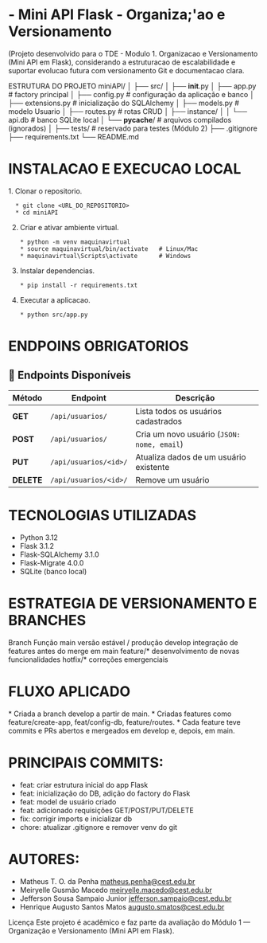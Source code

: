<h1>- Mini API Flask - Organiza;'ao e Versionamento</h1>

(Projeto desenvolvido para o TDE - Modulo 1. Organizacao e Versionamento (Mini API em Flask), considerando a estruturacao
de escalabilidade e suportar evolucao futura com versionamento Git e documentacao clara.

ESTRUTURA DO PROJETO
miniAPI/
│
├── src/
│   ├── __init__.py
│   ├── app.py              # factory principal
│   ├── config.py           # configuração da aplicação e banco
│   ├── extensions.py       # inicialização do SQLAlchemy
│   ├── models.py           # modelo Usuario
│   ├── routes.py           # rotas CRUD
│   ├── instance/
│   │   └── api.db          # banco SQLite local
│   └── __pycache__/        # arquivos compilados (ignorados)
│
├── tests/                  # reservado para testes (Módulo 2)
├── .gitignore
├── requirements.txt
└── README.md

<h1>INSTALACAO E EXECUCAO LOCAL</h1>
1. Clonar o repositorio.

      * git clone <URL_DO_REPOSITORIO>
      * cd miniAPI

2. Criar e ativar ambiente virtual.

       * python -m venv maquinavirtual
       * source maquinavirtual/bin/activate   # Linux/Mac
       * maquinavirtual\Scripts\activate      # Windows

4. Instalar dependencias.

       * pip install -r requirements.txt

6. Executar a aplicacao.
   
       * python src/app.py

<h1>ENDPOINS OBRIGATORIOS</h1>

## 🚀 Endpoints Disponíveis

| Método | Endpoint               | Descrição                                |
|--------|------------------------|------------------------------------------|
| **GET**    | `/api/usuarios/`         | Lista todos os usuários cadastrados      |
| **POST**   | `/api/usuarios/`         | Cria um novo usuário (`JSON: nome, email`) |
| **PUT**    | `/api/usuarios/<id>/`    | Atualiza dados de um usuário existente   |
| **DELETE** | `/api/usuarios/<id>/`    | Remove um usuário                        |


<h1>TECNOLOGIAS UTILIZADAS</h1>

* Python 3.12
* Flask 3.1.2
* Flask-SQLAlchemy 3.1.0
* Flask-Migrate 4.0.0
* SQLite (banco local)

<h1>ESTRATEGIA DE VERSIONAMENTO E BRANCHES</h1>

Branch	            Função
main	              versão estável / produção
develop	            integração de features antes do merge em main
feature/*	          desenvolvimento de novas funcionalidades
hotfix/*	          correções emergenciais

<h1>FLUXO APLICADO</h1>
* Criada a branch develop a partir de main.
* Criadas features como feature/create-app, feat/config-db, feature/routes.
* Cada feature teve commits e PRs abertos e mergeados em develop e, depois, em main.

<h1>PRINCIPAIS COMMITS:</h1>

* feat: criar estrutura inicial do app Flask
* feat: inicialização do DB, adição do factory do Flask
* feat: model de usuário criado
* feat: adicionado requisições GET/POST/PUT/DELETE
* fix: corrigir imports e inicializar db
* chore: atualizar .gitignore e remover venv do git

<h1>AUTORES:</h1>

* Matheus T. O. da Penha  matheus.penha@cest.edu.br 
* Meiryelle Gusmão Macedo meiryelle.macedo@cest.edu.br
* Jefferson Sousa Sampaio Junior jefferson.sampaio@cest.edu.br
* Henrique Augusto Santos Matos augusto.smatos@cest.edu.br

Licença
Este projeto é acadêmico e faz parte da avaliação do Módulo 1 — Organização e Versionamento (Mini API em Flask).
